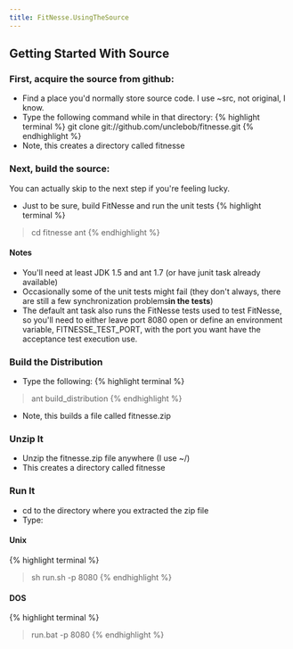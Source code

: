 ```yaml
---
title: FitNesse.UsingTheSource
---
```

## Getting Started With Source

### First, acquire the source from github:
* Find a place you'd normally store source code. I use ~src, not original, I know.
* Type the following command while in that directory:
{% highlight terminal %}
git clone git://github.com/unclebob/fitnesse.git
{% endhighlight %}
* Note, this creates a directory called fitnesse

### Next, build the source:
You can actually skip to the next step if you're feeling lucky.
* Just to be sure, build FitNesse and run the unit tests
{% highlight terminal %}
> cd fitnesse
> ant
{% endhighlight %}
#### Notes
* You'll need at least JDK 1.5 and ant 1.7 (or have junit task already available)
* Occasionally some of the unit tests might fail (they don't always, there are still a few synchronization problems**in the tests**)
* The default ant task also runs the FitNesse tests used to test FitNesse, so you'll need to either leave port 8080 open or define an environment variable, FITNESSE_TEST_PORT, with the port you want have the acceptance test execution use.

### Build the Distribution
* Type the following:
{% highlight terminal %}
> ant build_distribution
{% endhighlight %}
* Note, this builds a file called fitnesse<date>.zip

### Unzip It
* Unzip the fitnesse<date>.zip file anywhere (I use ~/)
* This creates a directory called fitnesse

### Run It
* cd to the directory where you extracted the zip file
* Type:
#### Unix
{% highlight terminal %}
> sh run.sh -p 8080
{% endhighlight %}
#### DOS
{% highlight terminal %}
> run.bat -p 8080
{% endhighlight %}
